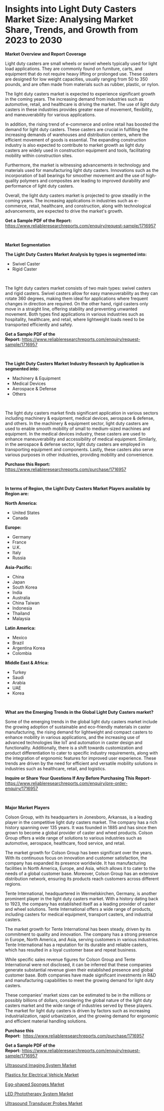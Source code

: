 <p><h1>Insights into Light Duty Casters Market Size: Analysing Market Share, Trends, and Growth from 2023 to 2030</h1></p><p><strong>Market Overview and Report Coverage</strong></p>
<p><p>Light duty casters are small wheels or swivel wheels typically used for light load applications. They are commonly found on furniture, carts, and equipment that do not require heavy lifting or prolonged use. These casters are designed for low weight capacities, usually ranging from 50 to 350 pounds, and are often made from materials such as rubber, plastic, or nylon.</p><p>The light duty casters market is expected to experience significant growth in the coming years. The increasing demand from industries such as automotive, retail, and healthcare is driving the market. The use of light duty casters in these industries provides greater ease of movement, flexibility, and maneuverability for various applications.</p><p>In addition, the rising trend of e-commerce and online retail has boosted the demand for light duty casters. These casters are crucial in fulfilling the increasing demands of warehouses and distribution centers, where the efficient movement of goods is essential. The expanding construction industry is also expected to contribute to market growth as light duty casters are widely used in construction equipment and tools, facilitating mobility within construction sites.</p><p>Furthermore, the market is witnessing advancements in technology and materials used for manufacturing light duty casters. Innovations such as the incorporation of ball bearings for smoother movement and the use of high-quality polymers and composites are leading to improved durability and performance of light duty casters.</p><p>Overall, the light duty casters market is projected to grow steadily in the coming years. The increasing applications in industries such as e-commerce, retail, healthcare, and construction, along with technological advancements, are expected to drive the market's growth.</p></p>
<p><strong>Get a Sample PDF of the Report:</strong> <a href="https://www.reliableresearchreports.com/enquiry/request-sample/1716957">https://www.reliableresearchreports.com/enquiry/request-sample/1716957</a></p>
<p>&nbsp;</p>
<p><strong>Market Segmentation</strong></p>
<p><strong>The Light Duty Casters Market Analysis by types is segmented into:</strong></p>
<p><ul><li>Swivel Caster</li><li>Rigid Caster</li></ul></p>
<p>&nbsp;</p>
<p><p>The light duty casters market consists of two main types: swivel casters and rigid casters. Swivel casters allow for easy maneuverability as they can rotate 360 degrees, making them ideal for applications where frequent changes in direction are required. On the other hand, rigid casters only move in a straight line, offering stability and preventing unwanted movement. Both types find applications in various industries such as hospitality, healthcare, and retail, where lightweight loads need to be transported efficiently and safely.</p></p>
<p><strong>Get a Sample PDF of the Report:</strong>&nbsp;<a href="https://www.reliableresearchreports.com/enquiry/request-sample/1716957">https://www.reliableresearchreports.com/enquiry/request-sample/1716957</a></p>
<p>&nbsp;</p>
<p><strong>The Light Duty Casters Market Industry Research by Application is segmented into:</strong></p>
<p><ul><li>Machinery & Equipment</li><li>Medical Devices</li><li>Aerospace & Defense</li><li>Others</li></ul></p>
<p>&nbsp;</p>
<p><p>The light duty casters market finds significant application in various sectors including machinery & equipment, medical devices, aerospace & defense, and others. In the machinery & equipment sector, light duty casters are used to enable smooth mobility of small to medium-sized machines and equipment. In the medical devices industry, these casters are used to enhance maneuverability and accessibility of medical equipment. Similarly, in the aerospace & defense sector, light duty casters are employed in transporting equipment and components. Lastly, these casters also serve various purposes in other industries, providing mobility and convenience.</p></p>
<p><strong>Purchase this Report:</strong>&nbsp; <a href="https://www.reliableresearchreports.com/purchase/1716957">https://www.reliableresearchreports.com/purchase/1716957</a></p>
<p>&nbsp;</p>
<p><strong>In terms of Region, the Light Duty Casters Market Players available by Region are:</strong></p>
<p>
    <p> <strong> North America: </strong>
        <ul>
            <li>United States</li>
            <li>Canada</li>
        </ul>
        </p> 
    <p> <strong> Europe: </strong>
        <ul>
            <li>Germany</li>
            <li>France</li>
            <li>U.K.</li>
            <li>Italy</li>
            <li>Russia</li>
        </ul>
        </p> 
    <p> <strong> Asia-Pacific: </strong>
        <ul>
            <li>China</li>
            <li>Japan</li>
            <li>South Korea</li>
            <li>India</li>
            <li>Australia</li>
            <li>China Taiwan</li>
            <li>Indonesia</li>
            <li>Thailand</li>
            <li>Malaysia</li>
        </ul>
        </p> 
    <p> <strong> Latin America: </strong>
        <ul>
            <li>Mexico</li>
            <li>Brazil</li>
            <li>Argentina Korea</li>
            <li>Colombia</li>
        </ul>
        </p> 
    <p> <strong> Middle East & Africa: </strong>
        <ul>
            <li>Turkey</li>
            <li>Saudi</li>
            <li>Arabia</li>
            <li>UAE</li>
            <li>Korea</li>
        </ul>
    </p>
    </p>
<p>&nbsp;</p>
<p><strong>What are the Emerging Trends in the Global Light Duty Casters market?</strong></p>
<p><p>Some of the emerging trends in the global light duty casters market include the growing adoption of sustainable and eco-friendly materials in caster manufacturing, the rising demand for lightweight and compact casters to enhance mobility in various applications, and the increasing use of advanced technologies like IoT and automation in caster design and functionality. Additionally, there is a shift towards customization and product differentiation to cater to specific industry requirements, along with the integration of ergonomic features for improved user experience. These trends are driven by the need for efficient and versatile mobility solutions in industries such as healthcare, retail, and logistics.</p></p>
<p><strong>Inquire or Share Your Questions If Any Before Purchasing This Report</strong>- <a href="https://www.reliableresearchreports.com/enquiry/pre-order-enquiry/1716957">https://www.reliableresearchreports.com/enquiry/pre-order-enquiry/1716957</a></p>
<p>&nbsp;</p>
<p><strong>Major Market Players</strong></p>
<p><p>Colson Group, with its headquarters in Jonesboro, Arkansas, is a leading player in the competitive light duty casters market. The company has a rich history spanning over 135 years. It was founded in 1885 and has since then grown to become a global provider of caster and wheel products. Colson Group offers a wide range of solutions to various industries such as automotive, aerospace, healthcare, food service, and retail.</p><p>The market growth for Colson Group has been significant over the years. With its continuous focus on innovation and customer satisfaction, the company has expanded its presence worldwide. It has manufacturing facilities in North America, Europe, and Asia, which allows it to cater to the needs of a global customer base. Moreover, Colson Group has an extensive distribution network, ensuring its products reach customers across different regions.</p><p>Tente International, headquartered in Wermelskirchen, Germany, is another prominent player in the light duty casters market. With a history dating back to 1923, the company has established itself as a leading provider of caster and wheel solutions. Tente International offers a wide range of products, including casters for medical equipment, transport casters, and industrial casters.</p><p>The market growth for Tente International has been steady, driven by its commitment to quality and innovation. The company has a strong presence in Europe, North America, and Asia, serving customers in various industries. Tente International has a reputation for its durable and reliable casters, which has resulted in a loyal customer base and repeat business.</p><p>While specific sales revenue figures for Colson Group and Tente International were not disclosed, it can be inferred that these companies generate substantial revenue given their established presence and global customer base. Both companies have made significant investments in R&D and manufacturing capabilities to meet the growing demand for light duty casters.</p><p>These companies' market sizes can be estimated to be in the millions or possibly billions of dollars, considering the global nature of the light duty casters market and the wide range of industries served by these players. The market for light duty casters is driven by factors such as increasing industrialization, rapid urbanization, and the growing demand for ergonomic and efficient material handling solutions.</p></p>
<p><strong>Purchase this Report:</strong>&nbsp;&nbsp;<a href="https://www.reliableresearchreports.com/purchase/1716957">https://www.reliableresearchreports.com/purchase/1716957</a></p>
<p></p>
<p><strong>Get a Sample PDF of the Report:</strong>&nbsp;<a href="https://www.reliableresearchreports.com/enquiry/request-sample/1716957">https://www.reliableresearchreports.com/enquiry/request-sample/1716957</a></p>
<p><p><a href="https://www.linkedin.com/pulse/ultrasound-imaging-system-market-research-report-provides-nmyuc/">Ultrasound Imaging System Market</a></p><p><a href="https://medium.com/@akshatsharma12/plastics-for-electrical-vehicle-market-size-market-outlook-and-market-forecast-2023-to-2030-5bd02e054924">Plastics for Electrical Vehicle Market</a></p><p><a href="https://medium.com/@v25590012/egg-shaped-sponges-market-size-reveals-the-best-marketing-channels-in-global-industry-959dc70ab678">Egg-shaped Sponges Market</a></p><p><a href="https://www.linkedin.com/pulse/decoding-led-phototherapy-system-market-deep-dive-latest-trends-ptwlc/">LED Phototherapy System Market</a></p><p><a href="https://www.linkedin.com/pulse/ultrasound-transducer-probes-market-research-report-provides-abvdc/">Ultrasound Transducer Probes Market</a></p></p>